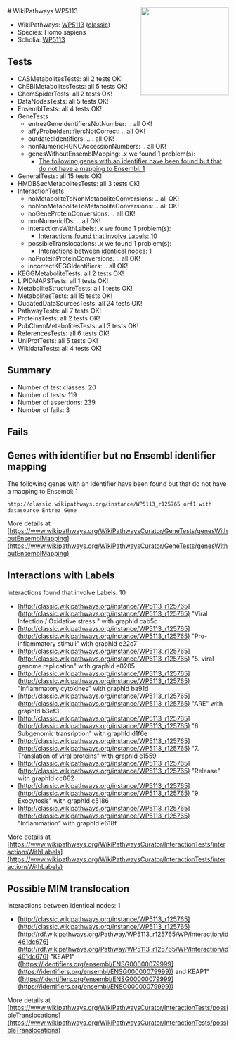 <img style="float: right; width: 200px" src="https://upload.wikimedia.org/wikipedia/commons/thumb/8/83/Wplogo_with_text_500.png/640px-Wplogo_with_text_500.png" />
# WikiPathways WP5113

* WikiPathways: [WP5113](https://wikipathways.org/pathways/WP5113) ([classic](https://classic.wikipathways.org/instance/WP5113))
* Species: Homo sapiens
* Scholia: [WP5113](https://scholia.toolforge.org/wikipathways/WP5113)
## Tests
* CASMetabolitesTests: all 2 tests OK!
* ChEBIMetabolitesTests: all 5 tests OK!
* ChemSpiderTests: all 2 tests OK!
* DataNodesTests: all 5 tests OK!
* EnsemblTests: all 4 tests OK!
* GeneTests
    * entrezGeneIdentifiersNotNumber: .. all OK!
    * affyProbeIdentifiersNotCorrect: .. all OK!
    * outdatedIdentifiers: .... all OK!
    * nonNumericHGNCAccessionNumbers: .. all OK!
    * genesWithoutEnsemblMapping: .x we found 1 problem(s):
        * [The following genes with an identifier have been found but that do not have a mapping to Ensembl: 1](#40286d83)
* GeneralTests: all 15 tests OK!
* HMDBSecMetabolitesTests: all 3 tests OK!
* InteractionTests
    * noMetaboliteToNonMetaboliteConversions: .. all OK!
    * noNonMetaboliteToMetaboliteConversions: .. all OK!
    * noGeneProteinConversions: .. all OK!
    * nonNumericIDs: .. all OK!
    * interactionsWithLabels: .x we found 1 problem(s):
        * [Interactions found that involve Labels: 10](#fe97a8b8)
    * possibleTranslocations: .x we found 1 problem(s):
        * [Interactions between identical nodes: 1](#1c118206)
    * noProteinProteinConversions: .. all OK!
    * incorrectKEGGIdentifiers: .. all OK!
* KEGGMetaboliteTests: all 2 tests OK!
* LIPIDMAPSTests: all 1 tests OK!
* MetaboliteStructureTests: all 1 tests OK!
* MetabolitesTests: all 15 tests OK!
* OudatedDataSourcesTests: all 24 tests OK!
* PathwayTests: all 7 tests OK!
* ProteinsTests: all 2 tests OK!
* PubChemMetabolitesTests: all 3 tests OK!
* ReferencesTests: all 6 tests OK!
* UniProtTests: all 5 tests OK!
* WikidataTests: all 4 tests OK!


## Summary

* Number of test classes: 20
* Number of tests: 119
* Number of assertions: 239
* Number of fails: 3

## Fails

<a name="40286d83" />

## Genes with identifier but no Ensembl identifier mapping

The following genes with an identifier have been found but that do not have a mapping to Ensembl: 1
```
http://classic.wikipathways.org/instance/WP5113_r125765 orf1 with datasource Entrez Gene
```

More details at [https://www.wikipathways.org/WikiPathwaysCurator/GeneTests/genesWithoutEnsemblMapping](https://www.wikipathways.org/WikiPathwaysCurator/GeneTests/genesWithoutEnsemblMapping)

<a name="fe97a8b8" />

## Interactions with Labels

Interactions found that involve Labels: 10

* [http://classic.wikipathways.org/instance/WP5113_r125765](http://classic.wikipathways.org/instance/WP5113_r125765) "Viral Infection /
Oxidative stress
" with graphId cab5c
* [http://classic.wikipathways.org/instance/WP5113_r125765](http://classic.wikipathways.org/instance/WP5113_r125765) "Pro-inflammatory stimuli" with graphId e22c7
* [http://classic.wikipathways.org/instance/WP5113_r125765](http://classic.wikipathways.org/instance/WP5113_r125765) "5. viral genome replication" with graphId e0205
* [http://classic.wikipathways.org/instance/WP5113_r125765](http://classic.wikipathways.org/instance/WP5113_r125765) "Inflammatory cytokines" with graphId ba91d
* [http://classic.wikipathways.org/instance/WP5113_r125765](http://classic.wikipathways.org/instance/WP5113_r125765) "ARE" with graphId b3ef3
* [http://classic.wikipathways.org/instance/WP5113_r125765](http://classic.wikipathways.org/instance/WP5113_r125765) "6. Subgenomic transription" with graphId d1f6e
* [http://classic.wikipathways.org/instance/WP5113_r125765](http://classic.wikipathways.org/instance/WP5113_r125765) "7. Translation of viral proteins" with graphId e1559
* [http://classic.wikipathways.org/instance/WP5113_r125765](http://classic.wikipathways.org/instance/WP5113_r125765) "Release" with graphId cc062
* [http://classic.wikipathways.org/instance/WP5113_r125765](http://classic.wikipathways.org/instance/WP5113_r125765) "9. Exocytosis" with graphId c5186
* [http://classic.wikipathways.org/instance/WP5113_r125765](http://classic.wikipathways.org/instance/WP5113_r125765) "Inflammation" with graphId e618f


More details at [https://www.wikipathways.org/WikiPathwaysCurator/InteractionTests/interactionsWithLabels](https://www.wikipathways.org/WikiPathwaysCurator/InteractionTests/interactionsWithLabels)

<a name="1c118206" />

## Possible MIM translocation

Interactions between identical nodes: 1

* [http://classic.wikipathways.org/instance/WP5113_r125765](http://classic.wikipathways.org/instance/WP5113_r125765) [http://rdf.wikipathways.org/Pathway/WP5113_r125765/WP/Interaction/id461dc676](http://rdf.wikipathways.org/Pathway/WP5113_r125765/WP/Interaction/id461dc676) "KEAP1" ([https://identifiers.org/ensembl/ENSG00000079999](https://identifiers.org/ensembl/ENSG00000079999)) and 
KEAP1" ([https://identifiers.org/ensembl/ENSG00000079999](https://identifiers.org/ensembl/ENSG00000079999))


More details at [https://www.wikipathways.org/WikiPathwaysCurator/InteractionTests/possibleTranslocations](https://www.wikipathways.org/WikiPathwaysCurator/InteractionTests/possibleTranslocations)

